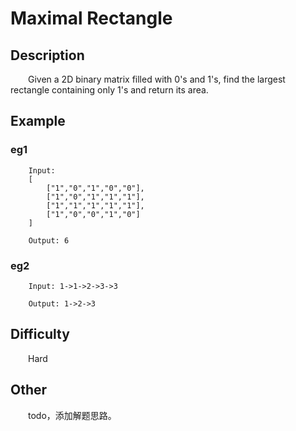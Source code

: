 # Maximal Rectangle

## Description

&emsp;&emsp;Given a 2D binary matrix filled with 0's and 1's, find the largest rectangle containing only 1's and return 
its area.
            
## Example

### eg1

```
    Input:
    [
        ["1","0","1","0","0"],
        ["1","0","1","1","1"],
        ["1","1","1","1","1"],
        ["1","0","0","1","0"]
    ]
    
    Output: 6
```

### eg2

```
    Input: 1->1->2->3->3
    
    Output: 1->2->3
```

## Difficulty

&emsp;&emsp;Hard

## Other

&emsp;&emsp;todo，添加解题思路。